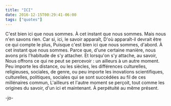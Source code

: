 ```yaml
---
title: "ICI"
date: 2016-12-15T00:29:41-06:00
tags: ["quotes"]
---
```


C'est bien ici que nous sommes.
À cet instant que nous sommes.
Mais nous n'en savons rien.
Car si, ici, le savoir apparaît,
D'où apparaît-il devrait être ce qui compte le plus,
Puisque c'est bien ici que nous sommes, d'abord.
À cet instant que nous sommes.
Parce que, d'une certaine manière, nous avons pris l'habitude de s'y attacher.
Et lorsqu'on s'y attache, au savoir, Nous offrons ce qui ne peut se percevoir : un ailleurs à un autre moment.
Peu importe les distance, ou les siècles, les différences culturelles, religieuses, sociales, de genre, ou peu importe les inovations scientifiques, culturelles, politiques, sociales qui se sont succédées au fil de ces millénaires commun,
L'ailleurs et l'autre moment se perçoit, tout comme les origines du savoir, d'un ici et maintenant. À perpétuité au même présent.

-jo-
